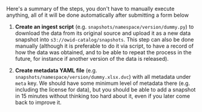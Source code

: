 Here's a summary of the steps, you don't have to manually execute anything, all of it will be done automatically after submitting a form below

1. **Create an ingest script** (e.g. `snapshots/namespace/version/dummy.py`) to download the data from its original source and upload it as a new data snapshot into `s3://owid-catalog/snapshots`. This step can also be done manually (although it is preferable to do it via script, to have a record of how the data was obtained, and to be able to repeat the process in the future, for instance if another version of the data is released).

2. **Create metadata YAML file** (e.g. `snapshots/namespace/version/dummy.xlsx.dvc`) with all metadata under `meta` key. We should have some minimum level of metadata there (e.g. including the license for data), but you should be able to add a snapshot in 15 minutes without thinking too hard about it, even if you later come back to improve it.
